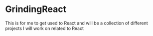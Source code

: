 # GrindingReact
This is for me to get used to React and will be a collection of different projects I will work on related to React
